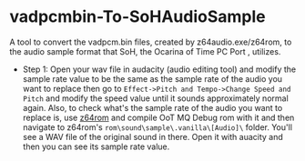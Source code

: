# vadpcmbin-To-SoHAudioSample
A tool to convert the vadpcm.bin files, created by z64audio.exe/z64rom, to the audio sample format that SoH, the Ocarina of Time PC Port , utilizes.

* Step 1: Open your wav file in audacity (audio editing tool) and modify the sample rate value to be the same as the sample rate of the audio you want to replace then go to `Effect->Pitch and Tempo->Change Speed and Pitch` and modify the speed value until it sounds approximately normal again. Also, to check what's the sample rate of the audio you want to replace is, use [z64rom](https://github.com/z64tools/z64rom) and compile OoT MQ Debug rom with it and then navigate to z64rom's `rom\sound\sample\.vanilla\[Audio]\` folder. You'll see a WAV file of the original sound in there. Open it with auacity and then you can see its sample rate value.
